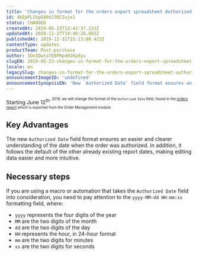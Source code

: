 ```yaml
---
title: 'Changes in format for the orders export spreadsheet Authorized Date field aims to ensure the quality of our data'
id: 4bEpPLIkpG90dJ3QCIujx1
status: CHANGED
createdAt: 2019-05-23T13:42:37.232Z
updatedAt: 2020-11-27T19:40:28.883Z
publishedAt: 2019-12-31T15:13:08.423Z
contentType: updates
productTeam: Post-purchase
author: 5DnIDwto7E6PRpdH1Kpdyu
slugEN: 2019-05-23-changes-in-format-for-the-orders-export-spreadsheet-authorized-date-field
locale: en
legacySlug: changes-in-format-for-the-orders-export-spreadsheet-authorized-date-field
announcementImageID: 'undefined'
announcementSynopsisEN: 'New `Authorized Date` field format ensures an easier and clearer understanding of the date when the order was authorized'
---
```


Starting June 12<sup>th<sup>, 2019, we will change the format of the `Authorized Date` field, found in the [orders report](/en/tutorial/exportando-pedidos-no-gerenciamento-de-pedidos--tutorials_6417) which is exported from the Order Management module.

## Key Advantages 

The new `Authorized Date` field format ensures an easier and clearer understanding of the date when the order was authorized. In addition, it follows the default of the other already existing report dates, making editing data easier and more intuitive. 

## Necessary steps

If you are using a macro or automation that takes the `Authorized Date` field into consideration, you need to pay attention to the `yyyy-MM-dd HH:mm:ss` formatting field, where:

- `yyyy` represents the four digits of the year
- `MM` are the two digits of the month
- `dd` are the two digits of the day
- `HH` represents the hour, in 24-hour format
- `mm` are the two digits for minutes
- `ss` are the two digits for seconds
